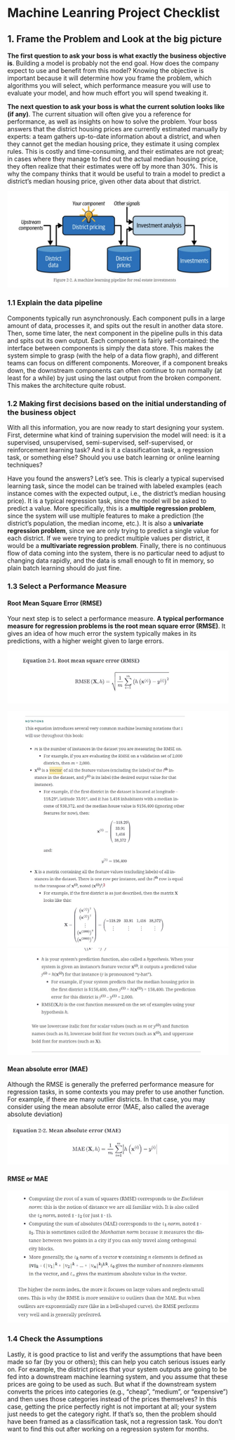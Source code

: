 # Machine Leanring Project Checklist

## 1. Frame the Problem and Look at the big picture

**The first question to ask your boss is what exactly the business objective is**. Building a model is probably not the end goal. How does the company expect to use and benefit from this model? Knowing the objective is important because it will determine how you frame the problem, which algorithms you will select, which performance measure you will use to evaluate your model, and how much effort you will spend tweaking it.

**The next question to ask your boss is what the current solution looks like (if any)**. The current situation will often give you a reference for performance, as well as insights on how to solve the problem. Your boss answers that the district housing prices are currently estimated manually by experts: a team gathers up-to-date information about a district, and when they cannot get the median housing price, they estimate it using complex rules. This is costly and time-consuming, and their estimates are not great; in cases where they manage to find out the actual median housing price, they often realize that their estimates were off by more than 30%. This is why the company thinks that it would be useful to train a model to predict a district’s median housing price, given other data about that district. 

![](./pics/ML_PipelineForRealEstateInvest.jpg)

### 1.1 Explain the data pipeline

Components typically run asynchronously. Each component pulls in a large amount of data, processes it, and spits out the result in another data store. Then, some time later, the next component in the pipeline pulls in this data and spits out its own output. Each component is fairly self-contained: the interface between components is simply the data store. This makes the system simple to grasp (with the help of a data flow graph), and different teams can focus on different components. Moreover, if a component breaks down, the downstream components can often continue to run normally (at least for a while) by just using the last output from the broken component. This makes the architecture quite robust.


### 1.2 Making first decisions based on the initial understanding of the business object
With all this information, you are now ready to start designing your system. First, determine what kind of training supervision the model will need: is it a supervised, unsupervised, semi-supervised, self-supervised, or reinforcement learning task? And is it a classification task, a regression task, or something else? Should you use batch learning or online learning techniques?

Have you found the answers? Let’s see. This is clearly a typical supervised learning task, since the model can be trained with labeled examples (each instance comes with the expected output, i.e., the district’s median housing price). It is a typical regression task, since the model will be asked to predict a value. More specifically, this is a **multiple regression problem**, since the system will use multiple features to make a prediction (the district’s population, the median income, etc.). It is also a **univariate regression problem**, since we are only trying to predict a single value for each district. If we were trying to predict multiple values per district, it would be a **multivariate regression problem**. Finally, there is no continuous flow of data coming into the system, there is no particular need to adjust to changing data rapidly, and the data is small enough to fit in memory, so plain batch learning should do just fine.

### 1.3 Select a Performance Measure

#### Root Mean Square Error (RMSE)

Your next step is to select a performance measure. **A typical performance measure for regression problems is the root mean square error (RMSE)**. It gives an idea of how much error the system typically makes in its predictions, with a higher weight given to large errors.

![](./pics/RMSE.jpg)

![](./pics/notations1.jpg)
![](./pics/notation2.jpg)


#### Mean absolute error (MAE)

Although the RMSE is generally the preferred performance measure for regression tasks, in some contexts you may prefer to use another function. For example, if there are many outlier districts. In that case, you may consider using the mean absolute error (MAE, also called the average absolute deviation)

![](./pics/MAE.jpg)

#### RMSE or MAE

![](./pics/RMSEorMAE.jpg)


### 1.4 Check the Assumptions
Lastly, it is good practice to list and verify the assumptions that have been made so far (by you or others); this can help you catch serious issues early on. For example, the district prices that your system outputs are going to be fed into a downstream machine learning system, and you assume that these prices are going to be used as such. But what if the downstream system converts the prices into categories (e.g., “cheap”, “medium”, or “expensive”) and then uses those categories instead of the prices themselves? In this case, getting the price perfectly right is not important at all; your system just needs to get the category right. If that’s so, then the problem should have been framed as a classification task, not a regression task. You don’t want to find this out after working on a regression system for months.

